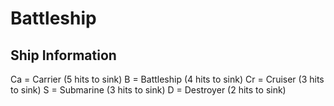 # Battleship

## Ship Information
Ca = Carrier (5 hits to sink)
B = Battleship (4 hits to sink)
Cr = Cruiser (3 hits to sink)
S = Submarine (3 hits to sink)
D = Destroyer (2 hits to sink)
